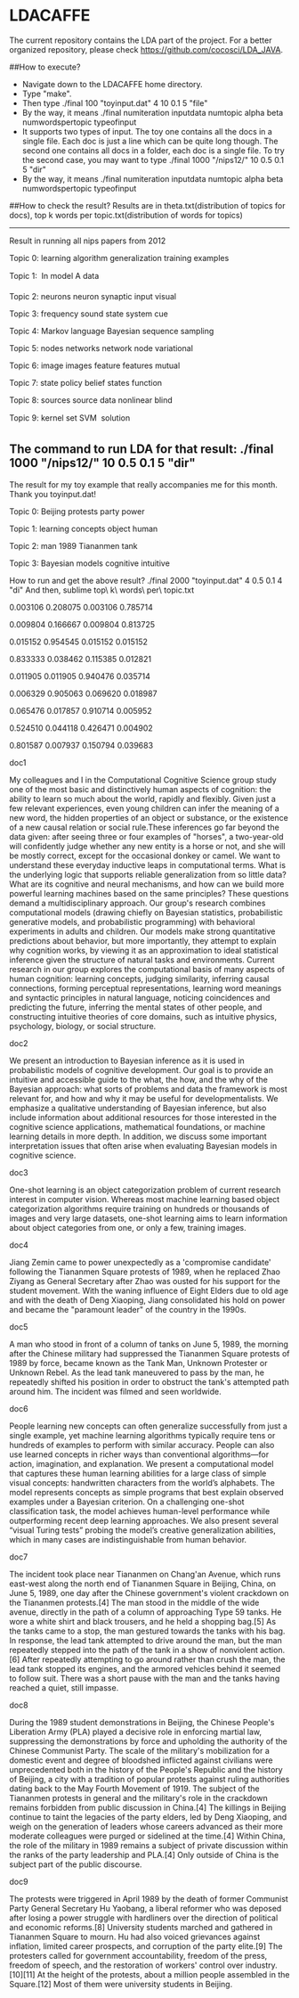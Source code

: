 # LDACAFFE
The current repository contains the LDA part of the project.
For a better organized repository, please check
https://github.com/cocosci/LDA_JAVA.

##How to execute?

<ul>
<li>Navigate down to the LDACAFFE home directory.</li>
<li>Type "make".</li>
<li>Then type ./final 100 "toyinput.dat" 4 10 0.1 5 "file"</li>
<li>By the way, it means ./final numiteration inputdata numtopic alpha beta numwordspertopic typeofinput</li>
<li>It supports two types of input. The toy one contains all the docs in a single file. Each doc is just a line which can be quite long though. The second one contains all docs in a folder, each doc is a single file. To try the second case, you may want to type ./final 1000 "/nips12/" 10 0.5 0.1 5 "dir"</li>
<li>By the way, it means ./final numiteration inputdata numtopic alpha beta numwordspertopic typeofinput</li>
</ul>

##How to check the result?
Results are in theta.txt(distribution of topics for docs), top k words per topic.txt(distribution of words for topics)


----------------------------------------------------------------------------------------------------
Result in running all nips papers from 2012

Topic 0:
learning
algorithm
generalization
training
examples

Topic 1:

In
model
A
data

Topic 2:
neurons
neuron
synaptic
input
visual

Topic 3:
frequency
sound
state
system
cue

Topic 4:
Markov
language
Bayesian
sequence
sampling

Topic 5:
nodes
networks
network
node
variational

Topic 6:
image
images
feature
features
mutual

Topic 7:
state
policy
belief
states
function

Topic 8:
sources
source
data
nonlinear
blind

Topic 9:
kernel
set
SVM

solution

The command to run LDA for that result: ./final 1000 "/nips12/" 10 0.5 0.1 5 "dir"
--------------------------------------------------------------------------------------------------------------
The result for my toy example that really accompanies me for this month. Thank you toyinput.dat!

Topic 0:
Beijing
protests
party
power

Topic 1:
learning
concepts
object
human

Topic 2:
man
1989
Tiananmen
tank

Topic 3:
Bayesian
models
cognitive
intuitive



How to run and get the above result? ./final 2000 "toyinput.dat" 4 0.5 0.1 4 "di"
And then, sublime top\ k\ words\ per\ topic.txt

0.003106 0.208075 0.003106 0.785714 

0.009804 0.166667 0.009804 0.813725 

0.015152 0.954545 0.015152 0.015152 

0.833333 0.038462 0.115385 0.012821 

0.011905 0.011905 0.940476 0.035714 

0.006329 0.905063 0.069620 0.018987 

0.065476 0.017857 0.910714 0.005952 

0.524510 0.044118 0.426471 0.004902 

0.801587 0.007937 0.150794 0.039683 
 
doc1
 
My colleagues and I in the Computational Cognitive Science group study one of the most basic and distinctively human aspects of cognition: the ability to learn so much about the world, rapidly and flexibly. Given just a few relevant experiences, even young children can infer the meaning of a new word, the hidden properties of an object or substance, or the existence of a new causal relation or social rule.These inferences go far beyond the data given: after seeing three or four examples of "horses", a two-year-old will confidently judge whether any new entity is a horse or not, and she will be mostly correct, except for the occasional donkey or camel. We want to understand these everyday inductive leaps in computational terms. What is the underlying logic that supports reliable generalization from so little data? What are its cognitive and neural mechanisms, and how can we build more powerful learning machines based on the same principles? These questions demand a multidisciplinary approach. Our group's research combines computational models (drawing chiefly on Bayesian statistics, probabilistic generative models, and probabilistic programming) with behavioral experiments in adults and children. Our models make strong quantitative predictions about behavior, but more importantly, they attempt to explain why cognition works, by viewing it as an approximation to ideal statistical inference given the structure of natural tasks and environments. Current research in our group explores the computational basis of many aspects of human cognition: learning concepts, judging similarity, inferring causal connections, forming perceptual representations, learning word meanings and syntactic principles in natural language, noticing coincidences and predicting the future, inferring the mental states of other people, and constructing intuitive theories of core domains, such as intuitive physics, psychology, biology, or social structure.
 
doc2
 
We present an introduction to Bayesian inference as it is used in probabilistic models of cognitive development. Our goal is to provide an intuitive and accessible guide to the what, the how, and the why of the Bayesian approach: what sorts of problems and data the framework is most relevant for, and how and why it may be useful for developmentalists. We emphasize a qualitative understanding of Bayesian inference, but also include information about additional resources for those interested in the cognitive science applications, mathematical foundations, or machine learning details in more depth. In addition, we discuss some important interpretation issues that often arise when evaluating Bayesian models in cognitive science.

doc3

One-shot learning is an object categorization problem of current research interest in computer vision. Whereas most machine learning based object categorization algorithms require training on hundreds or thousands of images and very large datasets, one-shot learning aims to learn information about object categories from one, or only a few, training images.

doc4

Jiang Zemin came to power unexpectedly as a 'compromise candidate' following the Tiananmen Square protests of 1989, when he replaced Zhao Ziyang as General Secretary after Zhao was ousted for his support for the student movement. With the waning influence of Eight Elders due to old age and with the death of Deng Xiaoping, Jiang consolidated his hold on power and became the "paramount leader" of the country in the 1990s.

doc5

A man who stood in front of a column of tanks on June 5, 1989, the morning after the Chinese military had suppressed the Tiananmen Square protests of 1989 by force, became known as the Tank Man, Unknown Protester or Unknown Rebel. As the lead tank maneuvered to pass by the man, he repeatedly shifted his position in order to obstruct the tank's attempted path around him. The incident was filmed and seen worldwide.

doc6

People learning new concepts can often generalize successfully from just a single example, yet machine learning algorithms typically require tens or hundreds of examples to perform with similar accuracy. People can also use learned concepts in richer ways than conventional algorithms—for action, imagination, and explanation. We present a computational model that captures these human learning abilities for a large class of simple visual concepts: handwritten characters from the world’s alphabets. The model represents concepts as simple programs that best explain observed examples under a Bayesian criterion. On a challenging one-shot classification task, the model achieves human-level performance while outperforming recent deep learning approaches. We also present several “visual Turing tests” probing the model’s creative generalization abilities, which in many cases are indistinguishable from human behavior.

doc7

The incident took place near Tiananmen on Chang'an Avenue, which runs east-west along the north end of Tiananmen Square in Beijing, China, on June 5, 1989, one day after the Chinese government's violent crackdown on the Tiananmen protests.[4] The man stood in the middle of the wide avenue, directly in the path of a column of approaching Type 59 tanks. He wore a white shirt and black trousers, and he held a shopping bag.[5] As the tanks came to a stop, the man gestured towards the tanks with his bag. In response, the lead tank attempted to drive around the man, but the man repeatedly stepped into the path of the tank in a show of nonviolent action.[6] After repeatedly attempting to go around rather than crush the man, the lead tank stopped its engines, and the armored vehicles behind it seemed to follow suit. There was a short pause with the man and the tanks having reached a quiet, still impasse.

doc8

During the 1989 student demonstrations in Beijing, the Chinese People's Liberation Army (PLA) played a decisive role in enforcing martial law, suppressing the demonstrations by force and upholding the authority of the Chinese Communist Party. The scale of the military's mobilization for a domestic event and degree of bloodshed inflicted against civilians were unprecedented both in the history of the People's Republic and the history of Beijing, a city with a tradition of popular protests against ruling authorities dating back to the May Fourth Movement of 1919. The subject of the Tiananmen protests in general and the military's role in the crackdown remains forbidden from public discussion in China.[4] The killings in Beijing continue to taint the legacies of the party elders, led by Deng Xiaoping, and weigh on the generation of leaders whose careers advanced as their more moderate colleagues were purged or sidelined at the time.[4] Within China, the role of the military in 1989 remains a subject of private discussion within the ranks of the party leadership and PLA.[4] Only outside of China is the subject part of the public discourse.

doc9

The protests were triggered in April 1989 by the death of former Communist Party General Secretary Hu Yaobang, a liberal reformer who was deposed after losing a power struggle with hardliners over the direction of political and economic reforms.[8] University students marched and gathered in Tiananmen Square to mourn. Hu had also voiced grievances against inflation, limited career prospects, and corruption of the party elite.[9] The protesters called for government accountability, freedom of the press, freedom of speech, and the restoration of workers' control over industry.[10][11] At the height of the protests, about a million people assembled in the Square.[12] Most of them were university students in Beijing.

